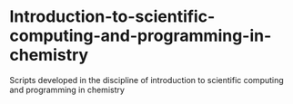 # Introduction-to-scientific-computing-and-programming-in-chemistry
Scripts developed in the discipline of introduction to scientific computing and programming in chemistry

